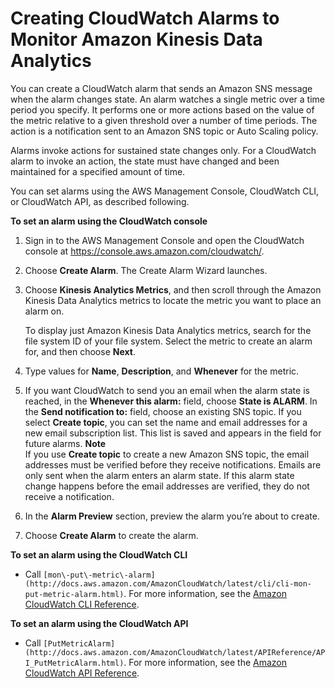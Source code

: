 # Creating CloudWatch Alarms to Monitor Amazon Kinesis Data Analytics<a name="creating-alarms"></a>

You can create a CloudWatch alarm that sends an Amazon SNS message when the alarm changes state\. An alarm watches a single metric over a time period you specify\. It performs one or more actions based on the value of the metric relative to a given threshold over a number of time periods\. The action is a notification sent to an Amazon SNS topic or Auto Scaling policy\. 

Alarms invoke actions for sustained state changes only\. For a CloudWatch alarm to invoke an action, the state must have changed and been maintained for a specified amount of time\.

You can set alarms using the AWS Management Console, CloudWatch CLI, or CloudWatch API, as described following\.

**To set an alarm using the CloudWatch console**

1. Sign in to the AWS Management Console and open the CloudWatch console at [https://console\.aws\.amazon\.com/cloudwatch/](https://console.aws.amazon.com/cloudwatch/)\.

1.  Choose **Create Alarm**\. The Create Alarm Wizard launches\. 

1. Choose **Kinesis Analytics Metrics**, and then scroll through the Amazon Kinesis Data Analytics metrics to locate the metric you want to place an alarm on\. 

   To display just Amazon Kinesis Data Analytics metrics, search for the file system ID of your file system\. Select the metric to create an alarm for, and then choose **Next**\.

1. Type values for **Name**, **Description**, and **Whenever** for the metric\. 

1. If you want CloudWatch to send you an email when the alarm state is reached, in the **Whenever this alarm:** field, choose **State is ALARM**\. In the **Send notification to:** field, choose an existing SNS topic\. If you select **Create topic**, you can set the name and email addresses for a new email subscription list\. This list is saved and appears in the field for future alarms\. 
**Note**  
 If you use **Create topic** to create a new Amazon SNS topic, the email addresses must be verified before they receive notifications\. Emails are only sent when the alarm enters an alarm state\. If this alarm state change happens before the email addresses are verified, they do not receive a notification\.

1. In the **Alarm Preview** section, preview the alarm you’re about to create\. 

1. Choose **Create Alarm** to create the alarm\.

**To set an alarm using the CloudWatch CLI**
+  Call `[mon\-put\-metric\-alarm](http://docs.aws.amazon.com/AmazonCloudWatch/latest/cli/cli-mon-put-metric-alarm.html)`\. For more information, see the [Amazon CloudWatch CLI Reference](http://docs.aws.amazon.com/AmazonCloudWatch/latest/cli/)\. 

**To set an alarm using the CloudWatch API**
+ Call `[PutMetricAlarm](http://docs.aws.amazon.com/AmazonCloudWatch/latest/APIReference/API_PutMetricAlarm.html)`\. For more information, see the [Amazon CloudWatch API Reference](http://docs.aws.amazon.com/AmazonCloudWatch/latest/APIReference/)\. 